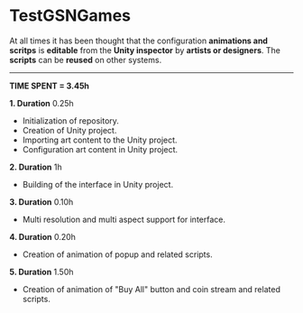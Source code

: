 # TestGSNGames

At all times it has been thought that the configuration **animations and scritps** is **editable** from the **Unity inspector** by **artists or designers**. The **scripts** can be **reused** on other systems. 

---------------------------------------------------------------------------------

**TIME SPENT = 3.45h**

**1. Duration** 0.25h
- Initialization of repository.
- Creation of Unity project.
- Importing art content to the Unity project.
- Configuration art content in Unity project.

**2. Duration** 1h
- Building of the interface in Unity project.

**3. Duration** 0.10h
- Multi resolution and multi aspect support for interface.

**4. Duration** 0.20h
- Creation of animation of popup and related scripts.

**5. Duration** 1.50h
- Creation of animation of "Buy All" button and coin stream and related scripts.
